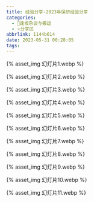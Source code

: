 ```yaml
---
title: 经验分享-2023年保研经验分享
categories:
  - 🌙逢坂杂谈与搬运
  - ⭐分享区
abbrlink: 1144b614
date: 2023-05-31 00:28:05
tags:
---
```


{% asset_img 幻灯片1.webp %}

<!--more-->

{% asset_img 幻灯片2.webp %}

{% asset_img 幻灯片3.webp %}

{% asset_img 幻灯片4.webp %}

{% asset_img 幻灯片5.webp %}

{% asset_img 幻灯片6.webp %}

{% asset_img 幻灯片7.webp %}

{% asset_img 幻灯片8.webp %}

{% asset_img 幻灯片9.webp %}

{% asset_img 幻灯片10.webp %}

{% asset_img 幻灯片11.webp %}
